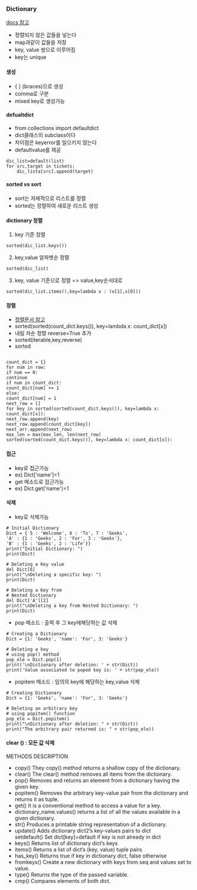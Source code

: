 ﻿
### Dictionary  
[docs 참고](https://docs.python.org/3/tutorial/datastructures.html)  
- 정렬되지 않은 값들을 넣는다  
- map과같이 값들을 저장  
- key, value 쌍으로 이루어짐  
- key는 unique  
#### 생성  
- { } (braces)으로 생성  
- comma로 구분  
- mixed key로 생성가능  
#### defualtdict
- from collections import defaultdict
- dict클래스의 subclass이다 
- 차이점은 keyerror를 일으키지 않는다
- defaultvalue를 제공
```
dic_list=default(list)
for src,target in tickets:
    dic_lista[src].append(target)
```
#### sorted vs sort
- sort는 자체적으로 리스트를 정렬
- sorted는 정렬하여 새로운 리스트 생성  
#### dictionary 정렬
1. key 기준 정렬
```
sorted(dic_list.keys())
```
2. key,value 알파벳순 정렬
```
sorted(dic_list)
```
3. key, value 기준으로 정렬 => value,key순서대로
```
sorted(dic_list.items(),key=lambda x : (x[1],x[0]))
```
#### 정렬  
- [정렬문서 참고](https://docs.python.org/3/howto/sorting.html#ascending-and-descending)
- sorted(sorted(count_dict.keys()), key=lambda x: count_dict[x])  
- 내림 차순 정렬 reverse=True 추가  
- sorted(iterable,key,reverse)  
- sorted  

```  
  
count_dict = {}  
for num in row:  
if num == 0:  
continue  
if num in count_dict:  
count_dict[num] += 1  
else:  
count_dict[num] = 1  
next_row = []  
for key in sorted(sorted(count_dict.keys()), key=lambda x: count_dict[x]):  
next_row.append(key)  
next_row.append(count_dict[key])  
next_arr.append(next_row)  
max_len = max(max_len, len(next_row)  
sorted(sorted(count_dict.keys()), key=lambda x: count_dict[x]):  
```  
#### 접근  
- key로 접근가능  
- ex) Dict['name']=1  
- get 메소드로 접근가능  
- ex) Dict.get('name')=1  
#### 삭제  
- key로 삭제가능  
```  
# Initial Dictionary  
Dict = { 5 : 'Welcome', 6 : 'To', 7 : 'Geeks',  
'A' : {1 : 'Geeks', 2 : 'For', 3 : 'Geeks'},  
'B' : {1 : 'Geeks', 2 : 'Life'}}  
print("Initial Dictionary: ")  
print(Dict)  
  
# Deleting a Key value  
del Dict[6]  
print("\nDeleting a specific key: ")  
print(Dict)  
  
# Deleting a Key from  
# Nested Dictionary  
del Dict['A'][2]  
print("\nDeleting a key from Nested Dictionary: ")  
print(Dict)  
```  
- pop 메소드 : 출력 후 그 key에해당하는 값 삭제  
```  
# Creating a Dictionary  
Dict = {1: 'Geeks', 'name': 'For', 3: 'Geeks'}  
  
# Deleting a key  
# using pop() method  
pop_ele = Dict.pop(1)  
print('\nDictionary after deletion: ' + str(Dict))  
print('Value associated to poped key is: ' + str(pop_ele))  
```  
- popitem 메소드 : 임의의 key에 해당하는 key,value 삭제  
```  
# Creating Dictionary  
Dict = {1: 'Geeks', 'name': 'For', 3: 'Geeks'}  
  
# Deleting an arbitrary key  
# using popitem() function  
pop_ele = Dict.popitem()  
print("\nDictionary after deletion: " + str(Dict))  
print("The arbitrary pair returned is: " + str(pop_ele))  
```  
#### clear () : 모든 값 삭제  
  
METHODS DESCRIPTION  
- copy() They copy() method returns a shallow copy of the dictionary.  
- clear() The clear() method removes all items from the dictionary.  
- pop() Removes and returns an element from a dictionary having the given key.  
- popitem() Removes the arbitrary key-value pair from the dictionary and returns it as tuple.  
- get() It is a conventional method to access a value for a key.  
- dictionary_name.values() returns a list of all the values available in a given dictionary.  
- str() Produces a printable string representation of a dictionary.  
- update() Adds dictionary dict2’s key-values pairs to dict  
setdefault() Set dict[key]=default if key is not already in dict  
- keys() Returns list of dictionary dict’s keys  
- items() Returns a list of dict’s (key, value) tuple pairs  
- has_key() Returns true if key in dictionary dict, false otherwise  
- fromkeys() Create a new dictionary with keys from seq and values set to value.  
- type() Returns the type of the passed variable.  
- cmp() Compares elements of both dict.

